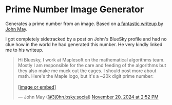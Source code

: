 # Prime Number Image Generator

Generates a prime number from an image. Based on [a fantastic writeup by John May](https://www.mapleprimes.com/maplesoftblog/208543-Is-This-The-Most-Maple-Prime-Post-Ever).

I got completely sidetracked by a post on John's BlueSky profile and had no clue how in the world he had generated this number. He very kindly linked me to his writeup.
<blockquote class="bluesky-embed" data-bluesky-uri="at://did:plc:xotaib3nq6ndclbmy7i5nl3i/app.bsky.feed.post/3lbfpbxzbrc23" data-bluesky-cid="bafyreihmnei5zyfssgitzwmt7wi2kkqdzgsogqt2b4bp3a2htu7fueab7u"><p lang="en">Hi Bluesky, I work at Maplesoft on the mathematical algorithms team. Mostly I am responsible for the care and feeding of the algorithms but they also make me muck out the cages. I should post more about math. Here&#x27;s the Maple logo, but it&#x27;s a ~20k digit prime number:<br><br><a href="https://bsky.app/profile/did:plc:xotaib3nq6ndclbmy7i5nl3i/post/3lbfpbxzbrc23?ref_src=embed">[image or embed]</a></p>&mdash; John May (<a href="https://bsky.app/profile/did:plc:xotaib3nq6ndclbmy7i5nl3i?ref_src=embed">@3j0hn.bsky.social</a>) <a href="https://bsky.app/profile/did:plc:xotaib3nq6ndclbmy7i5nl3i/post/3lbfpbxzbrc23?ref_src=embed">November 20, 2024 at 2:52 PM</a></blockquote>